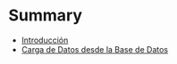 # Summary

- [Introducción](./introduction.md)
- [Carga de Datos desde la Base de Datos](./dbDataLoadingMethods.md)